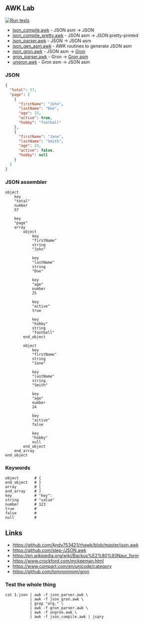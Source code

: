 ## AWK Lab

[![Run tests](https://github.com/xonixx/awk_lab/actions/workflows/run-tests.yml/badge.svg)](https://github.com/xonixx/awk_lab/actions/workflows/run-tests.yml)

- [json_compile.awk](json_compile.awk) - JSON asm → JSON
- [json_compile_pretty.awk](json_compile_pretty.awk) - JSON asm → JSON pretty-printed
- [json_parser.awk](json_parser.awk) - JSON → JSON asm
- [json_gen_asm.awk](json_gen_asm.awk) - AWK routines to generate JSON asm
- [json_gron.awk](json_gron.awk) - JSON asm → [Gron](gron_asm.md)
- [gron_parser.awk](gron_parser.awk) - Gron → [Gron asm](gron_asm.md#gron-asm)
- [ungron.awk](ungron.awk) - Gron asm → JSON asm 
   
### JSON
```json
{
  "total": 57,
  "page": [
    {
      "firstName": "John",
      "lastName": "Doe",
      "age": 25,
      "active": true,
      "hobby": "football"
    },
    {
      "firstName": "Jane",
      "lastName": "Smith",
      "age": 24,
      "active": false,
      "hobby": null
    }
  ]
}
```
        
### JSON assembler
```
object
    key
    "total"
    number
    57

    key
    "page"
    array
        object
            key
            "firstName"
            string
            "John"

            key
            "lastName"
            string
            "Doe"

            key
            "age"
            number
            25

            key
            "active"
            true

            key
            "hobby"
            string
            "football"
        end_object

        object
            key
            "firstName"
            string
            "Jane"

            key
            "lastName"
            string
            "Smith"

            key
            "age"
            number
            24

            key
            "active"
            false

            key
            "hobby"
            null
        end_object
    end_array
end_object
```

### Keywords

```
object       # {
end_object   # }
array        # [
end_array    # ]
key          # "key":
string       # "value"
number       # 123
true         # 
false        # 
null         # 
```

## Links

- https://github.com/Andy753421/rhawk/blob/master/json.awk
- https://github.com/step-/JSON.awk
- https://en.wikipedia.org/wiki/Backus%E2%80%93Naur_form
- https://www.crockford.com/mckeeman.html
- https://www.compart.com/en/unicode/category
- https://github.com/tomnomnom/gron

### Test the whole thing

```shell
cat 1.json | awk -f json_parser.awk \
           | awk -f json_gron.awk \
           | grep "org." \
           | awk -f gron_parser.awk \
           | awk -f ungron.awk \
           | awk -f json_compile.awk | jsqry 
```